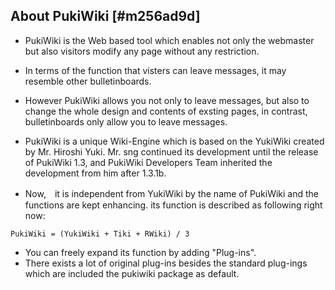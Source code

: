 ## About PukiWiki [#m256ad9d]

*  PukiWiki is the Web based tool which enables not only the webmaster but also visitors modify any page without any restriction.
*  In terms of the function that visters can leave messages, it may resemble other bulletinboards.
*  However PukiWiki allows you not only to leave messages, but also to change the whole design and contents of exsting pages, in contrast, bulletinboards only allow you to leave messages.
*  PukiWiki is a unique Wiki-Engine which is based on the YukiWiki created by Mr. Hiroshi Yuki.
Mr. sng continued its development until the release of PukiWiki 1.3, and PukiWiki Developers Team inherited the development from him after 1.3.1b.

* Now,&#12288;it is independent from YukiWiki by the name of PukiWiki and the functions are kept enhancing.
its function is described as following right now:
```
PukiWiki = (YukiWiki + Tiki + RWiki) / 3
```

* You can freely expand its function by adding "Plug-ins".
* There exists a lot of original plug-ins besides the standard plug-ings which are included the pukiwiki package as default.